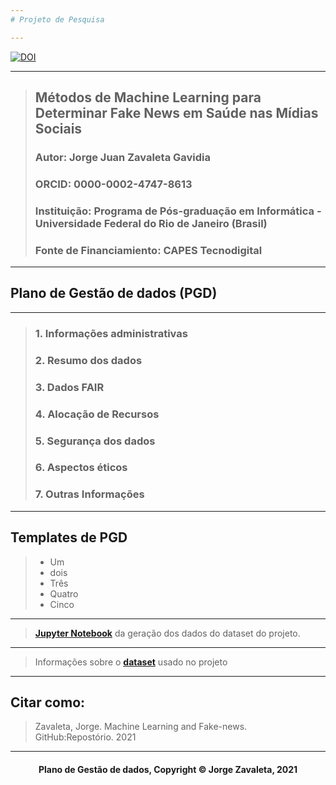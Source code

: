 ```yaml
---
# Projeto de Pesquisa

---
```

[![DOI](https://zenodo.org/badge/DOI/10.5281/zenodo.4663365.svg)](https://doi.org/10.5281/zenodo.4663365)

---
> ## Métodos de Machine Learning para Determinar Fake News em Saúde nas Mídias Sociais
> ### Autor: Jorge Juan Zavaleta Gavidia
> ### ORCID: 0000-0002-4747-8613
> ### Instituição: Programa de Pós-graduação em Informática - Universidade Federal do Rio de Janeiro (Brasil)
> ### Fonte de Financiamiento: CAPES Tecnodigital

---
## Plano de Gestão de dados (PGD)

---
> ### 1. Informações administrativas
> ### 2. Resumo dos dados
> ### 3. Dados FAIR
> ### 4. Alocação de Recursos
> ### 5. Segurança dos dados
> ### 6. Aspectos éticos
> ### 7. Outras Informações

---
## Templates de PGD
> - Um
> - dois
> - Três
> - Quatro
> - Cinco

---
> **[Jupyter Notebook](Geracao_de_dados.ipynb)** da geração dos dados do dataset do projeto.


---
> Informações sobre o **[dataset](dataset.md)** usado no projeto

---
## Citar como:
> Zavaleta, Jorge. Machine Learning and Fake-news. GitHub:Repostório. 2021

---
#### <center>Plano de Gestão de dados,  Copyright &copy;  Jorge Zavaleta, 2021</center>